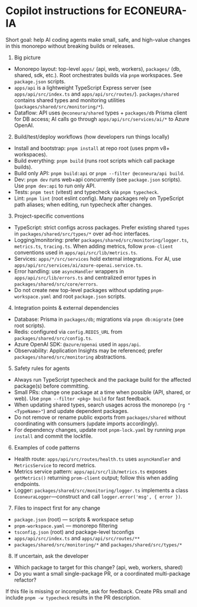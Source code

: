 # Copilot instructions for ECONEURA-IA

Short goal: help AI coding agents make small, safe, and high-value changes in this monorepo without breaking builds or releases.

1) Big picture
- Monorepo layout: top-level `apps/` (api, web, workers), `packages/` (db, shared, sdk, etc.). Root orchestrates builds via `pnpm` workspaces. See `package.json` scripts.
- `apps/api` is a lightweight TypeScript Express server (see `apps/api/src/index.ts` and `apps/api/src/routes/`). `packages/shared` contains shared types and monitoring utilities (`packages/shared/src/monitoring/*`).
- Dataflow: API uses `@econeura/shared` types + `packages/db` Prisma client for DB access; AI calls go through `apps/api/src/services/ai/*` to Azure OpenAI.

2) Build/test/deploy workflows (how developers run things locally)
- Install and bootstrap: `pnpm install` at repo root (uses pnpm v8+ workspaces).
- Build everything: `pnpm build` (runs root scripts which call package builds).
- Build only API: `pnpm build:api` or `pnpm --filter @econeura/api build`.
- Dev: `pnpm dev` runs web+api concurrently (see `package.json` scripts). Use `pnpm dev:api` to run only API.
- Tests: `pnpm test` (vitest) and typecheck via `pnpm typecheck`.
- Lint: `pnpm lint` (root eslint config). Many packages rely on TypeScript path aliases; when editing, run typecheck after changes.

3) Project-specific conventions
- TypeScript: strict configs across packages. Prefer existing shared `types` in `packages/shared/src/types/*` over ad-hoc interfaces.
- Logging/monitoring: prefer `packages/shared/src/monitoring/logger.ts`, `metrics.ts`, `tracing.ts`. When adding metrics, follow `prom-client` conventions used in `apps/api/src/lib/metrics.ts`.
- Services: `apps/*/src/services` hold external integrations. For AI, use `apps/api/src/services/ai/azure-openai.service.ts`.
- Error handling: use `asyncHandler` wrappers in `apps/api/src/lib/errors.ts` and centralized error types in `packages/shared/src/core/errors`.
- Do not create new top-level packages without updating `pnpm-workspace.yaml` and root `package.json` scripts.

4) Integration points & external dependencies
- Database: Prisma in `packages/db`; migrations via `pnpm db:migrate` (see root scripts).
- Redis: configured via `config.REDIS_URL` from `packages/shared/src/config.ts`.
- Azure OpenAI SDK: `@azure/openai` used in `apps/api`.
- Observability: Application Insights may be referenced; prefer `packages/shared/src/monitoring` abstractions.

5) Safety rules for agents
- Always run TypeScript typecheck and the package build for the affected package(s) before committing.
- Small PRs: change one package at a time when possible (API, shared, or web). Use `pnpm --filter <pkg> build` for fast feedback.
- When updating shared types, search usages across the monorepo (`rg "<TypeName>"`) and update dependent packages.
- Do not remove or rename public exports from `packages/shared` without coordinating with consumers (update imports accordingly).
- For dependency changes, update root `pnpm-lock.yaml` by running `pnpm install` and commit the lockfile.

6) Examples of code patterns
- Health route: `apps/api/src/routes/health.ts` uses `asyncHandler` and `MetricsService` to record metrics.
- Metrics service pattern: `apps/api/src/lib/metrics.ts` exposes `getMetrics()` returning `prom-client` output; follow this when adding endpoints.
- Logger: `packages/shared/src/monitoring/logger.ts` implements a class `EconeuraLogger`—construct and call `logger.error('msg', { error })`.

7) Files to inspect first for any change
- `package.json` (root) — scripts & workspace setup
- `pnpm-workspace.yaml` — monorepo filtering
- `tsconfig.json` (root) and package-level tsconfigs
- `apps/api/src/index.ts` and `apps/api/src/routes/**`
- `packages/shared/src/monitoring/*` and `packages/shared/src/types/*`

8) If uncertain, ask the developer
- Which package to target for this change? (api, web, workers, shared)
- Do you want a small single-package PR, or a coordinated multi-package refactor?

If this file is missing or incomplete, ask for feedback. Create PRs small and include `pnpm -w typecheck` results in the PR description.
